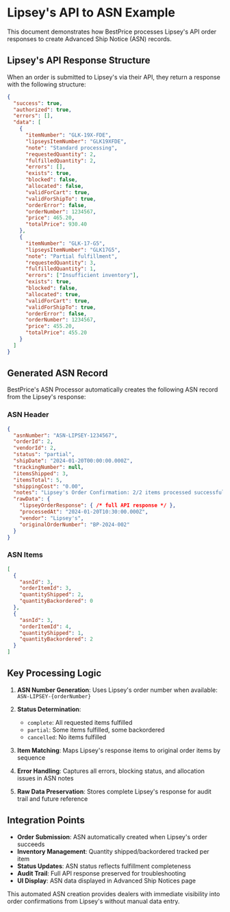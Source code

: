 # Lipsey's API to ASN Example

This document demonstrates how BestPrice processes Lipsey's API order responses to create Advanced Ship Notice (ASN) records.

## Lipsey's API Response Structure

When an order is submitted to Lipsey's via their API, they return a response with the following structure:

```json
{
  "success": true,
  "authorized": true,
  "errors": [],
  "data": [
    {
      "itemNumber": "GLK-19X-FDE",
      "lipseysItemNumber": "GLK19XFDE", 
      "note": "Standard processing",
      "requestedQuantity": 2,
      "fulfilledQuantity": 2,
      "errors": [],
      "exists": true,
      "blocked": false,
      "allocated": false,
      "validForCart": true,
      "validForShipTo": true,
      "orderError": false,
      "orderNumber": 1234567,
      "price": 465.20,
      "totalPrice": 930.40
    },
    {
      "itemNumber": "GLK-17-G5",
      "lipseysItemNumber": "GLK17G5",
      "note": "Partial fulfillment", 
      "requestedQuantity": 3,
      "fulfilledQuantity": 1,
      "errors": ["Insufficient inventory"],
      "exists": true,
      "blocked": false,
      "allocated": true,
      "validForCart": true,
      "validForShipTo": true,
      "orderError": false,
      "orderNumber": 1234567,
      "price": 455.20,
      "totalPrice": 455.20
    }
  ]
}
```

## Generated ASN Record

BestPrice's ASN Processor automatically creates the following ASN record from the Lipsey's response:

### ASN Header
```json
{
  "asnNumber": "ASN-LIPSEY-1234567",
  "orderId": 2,
  "vendorId": 2,
  "status": "partial",
  "shipDate": "2024-01-20T00:00:00.000Z",
  "trackingNumber": null,
  "itemsShipped": 3,
  "itemsTotal": 5,
  "shippingCost": "0.00",
  "notes": "Lipsey's Order Confirmation: 2/2 items processed successfully\nLipsey's Order Number(s): 1234567\nIssues encountered:\nGLK-17-G5: Insufficient inventory\nGLK-17-G5: Item allocated",
  "rawData": {
    "lipseyOrderResponse": { /* full API response */ },
    "processedAt": "2024-01-20T10:30:00.000Z",
    "vendor": "Lipsey's",
    "originalOrderNumber": "BP-2024-002"
  }
}
```

### ASN Items
```json
[
  {
    "asnId": 3,
    "orderItemId": 3,
    "quantityShipped": 2,
    "quantityBackordered": 0
  },
  {
    "asnId": 3, 
    "orderItemId": 4,
    "quantityShipped": 1,
    "quantityBackordered": 2
  }
]
```

## Key Processing Logic

1. **ASN Number Generation**: Uses Lipsey's order number when available: `ASN-LIPSEY-{orderNumber}`

2. **Status Determination**:
   - `complete`: All requested items fulfilled
   - `partial`: Some items fulfilled, some backordered
   - `cancelled`: No items fulfilled

3. **Item Matching**: Maps Lipsey's response items to original order items by sequence

4. **Error Handling**: Captures all errors, blocking status, and allocation issues in ASN notes

5. **Raw Data Preservation**: Stores complete Lipsey's response for audit trail and future reference

## Integration Points

- **Order Submission**: ASN automatically created when Lipsey's order succeeds
- **Inventory Management**: Quantity shipped/backordered tracked per item
- **Status Updates**: ASN status reflects fulfillment completeness
- **Audit Trail**: Full API response preserved for troubleshooting
- **UI Display**: ASN data displayed in Advanced Ship Notices page

This automated ASN creation provides dealers with immediate visibility into order confirmations from Lipsey's without manual data entry.